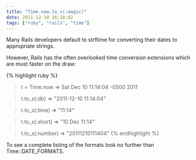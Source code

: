 ```yaml
---
title: "Time.now.to_s(:magic)"
date: 2011-12-10 16:18:02
tags: ["ruby", "rails", "time"]
---
```


<p>
Many Rails developers default to <span class="mono">strftime</span> for converting their dates to appropriate strings. <br />

However, Rails has the often overlooked time conversion extensions which are must faster on the draw:

{% highlight ruby %}
 > t = Time.now
 => Sat Dec 10 11:14:04 -0500 2011 

 > t.to_s(:db)
 => "2011-12-10 11:14:04" 
 
 > t.to_s(:time)
 => "11:14" 

 > t.to_s(:short)
 => "10 Dec 11:14" 
 
 > t.to_s(:number)
 => "20111210111404" 
{% endhighlight %}

</p>

<p>
To see a complete listing of the formats look no further than <span class="mono">Time::DATE_FORMATS</span>.
</p>
